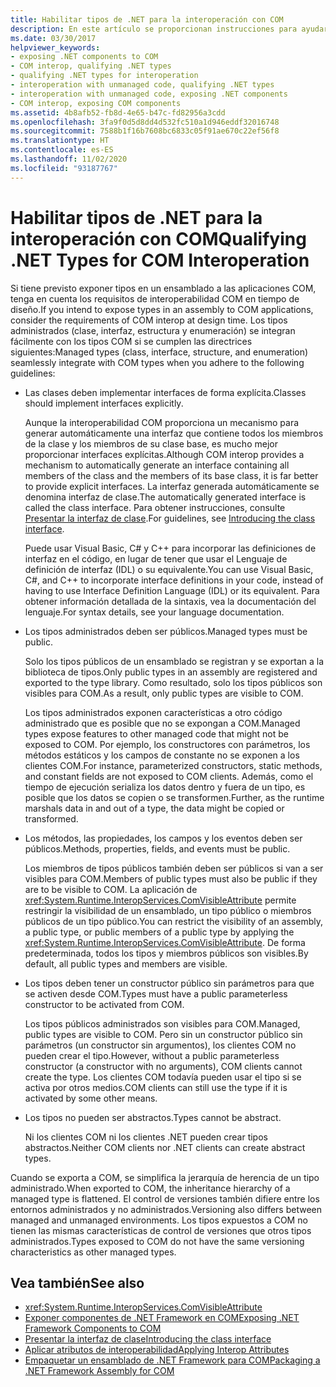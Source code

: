 ```yaml
---
title: Habilitar tipos de .NET para la interoperación con COM
description: En este artículo se proporcionan instrucciones para ayudarle a exponer tipos de un ensamblado .NET a aplicaciones COM para la interoperabilidad COM.
ms.date: 03/30/2017
helpviewer_keywords:
- exposing .NET components to COM
- COM interop, qualifying .NET types
- qualifying .NET types for interoperation
- interoperation with unmanaged code, qualifying .NET types
- interoperation with unmanaged code, exposing .NET components
- COM interop, exposing COM components
ms.assetid: 4b8afb52-fb8d-4e65-b47c-fd82956a3cdd
ms.openlocfilehash: 3fa9f0d5d8dd4d532fc510a1d946eddf32016748
ms.sourcegitcommit: 7588b1f16b7608bc6833c05f91ae670c22ef56f8
ms.translationtype: HT
ms.contentlocale: es-ES
ms.lasthandoff: 11/02/2020
ms.locfileid: "93187767"
---
```

# <a name="qualifying-net-types-for-com-interoperation"></a><span data-ttu-id="7ba45-103">Habilitar tipos de .NET para la interoperación con COM</span><span class="sxs-lookup"><span data-stu-id="7ba45-103">Qualifying .NET Types for COM Interoperation</span></span>
<span data-ttu-id="7ba45-104">Si tiene previsto exponer tipos en un ensamblado a las aplicaciones COM, tenga en cuenta los requisitos de interoperabilidad COM en tiempo de diseño.</span><span class="sxs-lookup"><span data-stu-id="7ba45-104">If you intend to expose types in an assembly to COM applications, consider the requirements of COM interop at design time.</span></span> <span data-ttu-id="7ba45-105">Los tipos administrados (clase, interfaz, estructura y enumeración) se integran fácilmente con los tipos COM si se cumplen las directrices siguientes:</span><span class="sxs-lookup"><span data-stu-id="7ba45-105">Managed types (class, interface, structure, and enumeration) seamlessly integrate with COM types when you adhere to the following guidelines:</span></span>  
  
- <span data-ttu-id="7ba45-106">Las clases deben implementar interfaces de forma explícita.</span><span class="sxs-lookup"><span data-stu-id="7ba45-106">Classes should implement interfaces explicitly.</span></span>  
  
     <span data-ttu-id="7ba45-107">Aunque la interoperabilidad COM proporciona un mecanismo para generar automáticamente una interfaz que contiene todos los miembros de la clase y los miembros de su clase base, es mucho mejor proporcionar interfaces explícitas.</span><span class="sxs-lookup"><span data-stu-id="7ba45-107">Although COM interop provides a mechanism to automatically generate an interface containing all members of the class and the members of its base class, it is far better to provide explicit interfaces.</span></span> <span data-ttu-id="7ba45-108">La interfaz generada automáticamente se denomina interfaz de clase.</span><span class="sxs-lookup"><span data-stu-id="7ba45-108">The automatically generated interface is called the class interface.</span></span> <span data-ttu-id="7ba45-109">Para obtener instrucciones, consulte [Presentar la interfaz de clase](com-callable-wrapper.md#introducing-the-class-interface).</span><span class="sxs-lookup"><span data-stu-id="7ba45-109">For guidelines, see [Introducing the class interface](com-callable-wrapper.md#introducing-the-class-interface).</span></span>  
  
     <span data-ttu-id="7ba45-110">Puede usar Visual Basic, C# y C++ para incorporar las definiciones de interfaz en el código, en lugar de tener que usar el Lenguaje de definición de interfaz (IDL) o su equivalente.</span><span class="sxs-lookup"><span data-stu-id="7ba45-110">You can use Visual Basic, C#, and C++ to incorporate interface definitions in your code, instead of having to use Interface Definition Language (IDL) or its equivalent.</span></span> <span data-ttu-id="7ba45-111">Para obtener información detallada de la sintaxis, vea la documentación del lenguaje.</span><span class="sxs-lookup"><span data-stu-id="7ba45-111">For syntax details, see your language documentation.</span></span>  
  
- <span data-ttu-id="7ba45-112">Los tipos administrados deben ser públicos.</span><span class="sxs-lookup"><span data-stu-id="7ba45-112">Managed types must be public.</span></span>  
  
     <span data-ttu-id="7ba45-113">Solo los tipos públicos de un ensamblado se registran y se exportan a la biblioteca de tipos.</span><span class="sxs-lookup"><span data-stu-id="7ba45-113">Only public types in an assembly are registered and exported to the type library.</span></span> <span data-ttu-id="7ba45-114">Como resultado, solo los tipos públicos son visibles para COM.</span><span class="sxs-lookup"><span data-stu-id="7ba45-114">As a result, only public types are visible to COM.</span></span>  
  
     <span data-ttu-id="7ba45-115">Los tipos administrados exponen características a otro código administrado que es posible que no se expongan a COM.</span><span class="sxs-lookup"><span data-stu-id="7ba45-115">Managed types expose features to other managed code that might not be exposed to COM.</span></span> <span data-ttu-id="7ba45-116">Por ejemplo, los constructores con parámetros, los métodos estáticos y los campos de constante no se exponen a los clientes COM.</span><span class="sxs-lookup"><span data-stu-id="7ba45-116">For instance, parameterized constructors, static methods, and constant fields are not exposed to COM clients.</span></span> <span data-ttu-id="7ba45-117">Además, como el tiempo de ejecución serializa los datos dentro y fuera de un tipo, es posible que los datos se copien o se transformen.</span><span class="sxs-lookup"><span data-stu-id="7ba45-117">Further, as the runtime marshals data in and out of a type, the data might be copied or transformed.</span></span>  
  
- <span data-ttu-id="7ba45-118">Los métodos, las propiedades, los campos y los eventos deben ser públicos.</span><span class="sxs-lookup"><span data-stu-id="7ba45-118">Methods, properties, fields, and events must be public.</span></span>  
  
     <span data-ttu-id="7ba45-119">Los miembros de tipos públicos también deben ser públicos si van a ser visibles para COM.</span><span class="sxs-lookup"><span data-stu-id="7ba45-119">Members of public types must also be public if they are to be visible to COM.</span></span> <span data-ttu-id="7ba45-120">La aplicación de <xref:System.Runtime.InteropServices.ComVisibleAttribute> permite restringir la visibilidad de un ensamblado, un tipo público o miembros públicos de un tipo público.</span><span class="sxs-lookup"><span data-stu-id="7ba45-120">You can restrict the visibility of an assembly, a public type, or public members of a public type by applying the <xref:System.Runtime.InteropServices.ComVisibleAttribute>.</span></span> <span data-ttu-id="7ba45-121">De forma predeterminada, todos los tipos y miembros públicos son visibles.</span><span class="sxs-lookup"><span data-stu-id="7ba45-121">By default, all public types and members are visible.</span></span>  
  
- <span data-ttu-id="7ba45-122">Los tipos deben tener un constructor público sin parámetros para que se activen desde COM.</span><span class="sxs-lookup"><span data-stu-id="7ba45-122">Types must have a public parameterless constructor to be activated from COM.</span></span>  
  
     <span data-ttu-id="7ba45-123">Los tipos públicos administrados son visibles para COM.</span><span class="sxs-lookup"><span data-stu-id="7ba45-123">Managed, public types are visible to COM.</span></span> <span data-ttu-id="7ba45-124">Pero sin un constructor público sin parámetros (un constructor sin argumentos), los clientes COM no pueden crear el tipo.</span><span class="sxs-lookup"><span data-stu-id="7ba45-124">However, without a public parameterless constructor (a constructor with no arguments), COM clients cannot create the type.</span></span> <span data-ttu-id="7ba45-125">Los clientes COM todavía pueden usar el tipo si se activa por otros medios.</span><span class="sxs-lookup"><span data-stu-id="7ba45-125">COM clients can still use the type if it is activated by some other means.</span></span>  
  
- <span data-ttu-id="7ba45-126">Los tipos no pueden ser abstractos.</span><span class="sxs-lookup"><span data-stu-id="7ba45-126">Types cannot be abstract.</span></span>  
  
     <span data-ttu-id="7ba45-127">Ni los clientes COM ni los clientes .NET pueden crear tipos abstractos.</span><span class="sxs-lookup"><span data-stu-id="7ba45-127">Neither COM clients nor .NET clients can create abstract types.</span></span>  
  
 <span data-ttu-id="7ba45-128">Cuando se exporta a COM, se simplifica la jerarquía de herencia de un tipo administrado.</span><span class="sxs-lookup"><span data-stu-id="7ba45-128">When exported to COM, the inheritance hierarchy of a managed type is flattened.</span></span> <span data-ttu-id="7ba45-129">El control de versiones también difiere entre los entornos administrados y no administrados.</span><span class="sxs-lookup"><span data-stu-id="7ba45-129">Versioning also differs between managed and unmanaged environments.</span></span> <span data-ttu-id="7ba45-130">Los tipos expuestos a COM no tienen las mismas características de control de versiones que otros tipos administrados.</span><span class="sxs-lookup"><span data-stu-id="7ba45-130">Types exposed to COM do not have the same versioning characteristics as other managed types.</span></span>  
  
## <a name="see-also"></a><span data-ttu-id="7ba45-131">Vea también</span><span class="sxs-lookup"><span data-stu-id="7ba45-131">See also</span></span>

- <xref:System.Runtime.InteropServices.ComVisibleAttribute>
- [<span data-ttu-id="7ba45-132">Exponer componentes de .NET Framework en COM</span><span class="sxs-lookup"><span data-stu-id="7ba45-132">Exposing .NET Framework Components to COM</span></span>](../../framework/interop/exposing-dotnet-components-to-com.md)
- [<span data-ttu-id="7ba45-133">Presentar la interfaz de clase</span><span class="sxs-lookup"><span data-stu-id="7ba45-133">Introducing the class interface</span></span>](com-callable-wrapper.md#introducing-the-class-interface)
- [<span data-ttu-id="7ba45-134">Aplicar atributos de interoperabilidad</span><span class="sxs-lookup"><span data-stu-id="7ba45-134">Applying Interop Attributes</span></span>](apply-interop-attributes.md)
- [<span data-ttu-id="7ba45-135">Empaquetar un ensamblado de .NET Framework para COM</span><span class="sxs-lookup"><span data-stu-id="7ba45-135">Packaging a .NET Framework Assembly for COM</span></span>](../../framework/interop/packaging-an-assembly-for-com.md)
